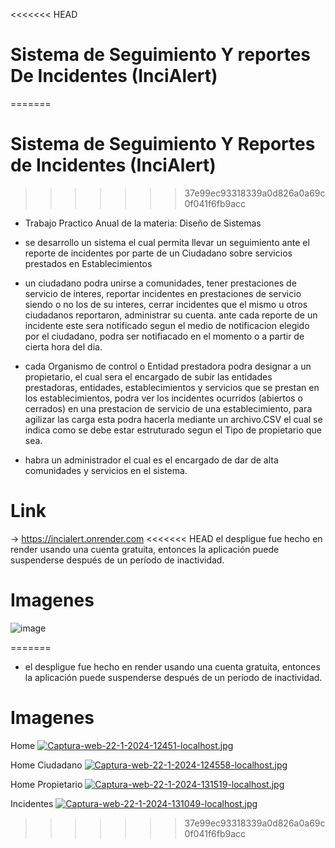 <<<<<<< HEAD
# Sistema de Seguimiento Y reportes De Incidentes (InciAlert)
=======
# Sistema de Seguimiento Y Reportes de Incidentes (InciAlert)
>>>>>>> 37e99ec93318339a0d826a0a69c0f041f6fb9acc

* Trabajo Practico Anual de la materia: Diseño de Sistemas 

* se desarrollo un sistema el cual permita llevar un seguimiento ante el reporte de incidentes por parte de un Ciudadano sobre servicios prestados en Establecimientos

* un ciudadano podra unirse a comunidades, tener prestaciones de servicio de interes, reportar incidentes en prestaciones de servicio
siendo o no los de su interes, cerrar incidentes que el mismo u otros ciudadanos reportaron, administrar su cuenta.
ante cada reporte de un incidente este sera notificado segun el medio de notificacion elegido por el ciudadano, podra ser 
notifiacado en el momento o a partir de cierta hora del dia.

* cada Organismo de control o Entidad prestadora podra designar a un propietario, el cual sera el encargado de subir las entidades prestadoras, entidades, establecimientos y servicios que se prestan en los establecimientos, podra ver los incidentes ocurridos (abiertos o cerrados) en una prestacion de servicio de una establecimiento, para agilizar las carga esta podra hacerla mediante
un archivo.CSV el cual se indica como se debe estar estruturado segun el Tipo de propietario que sea.

* habra un administrador el cual es el encargado de dar de alta comunidades y servicios en el sistema.

# Link
-> https://incialert.onrender.com
<<<<<<< HEAD
el despligue fue hecho en render usando una cuenta gratuita, entonces la aplicación puede suspenderse después de un período de inactividad. 

# Imagenes 
![image](https://user-images.githubusercontent.com/39303639/228127009-8c84ea72-969b-4e05-b311-45e3688a4164.png)


=======
* el despligue fue hecho en render usando una cuenta gratuita, entonces la aplicación puede suspenderse después de un período de inactividad. 

# Imagenes 
Home
[![Captura-web-22-1-2024-12451-localhost.jpg](https://i.postimg.cc/bYCzrN4k/Captura-web-22-1-2024-12451-localhost.jpg)](https://postimg.cc/mh9x6RLg)

Home Ciudadano
[![Captura-web-22-1-2024-124558-localhost.jpg](https://i.postimg.cc/3NB98ctF/Captura-web-22-1-2024-124558-localhost.jpg)](https://postimg.cc/2L1nT2R1)

Home Propietario
[![Captura-web-22-1-2024-131519-localhost.jpg](https://i.postimg.cc/90nRYP0j/Captura-web-22-1-2024-131519-localhost.jpg)](https://postimg.cc/K3t8ZMt9)

Incidentes
[![Captura-web-22-1-2024-131049-localhost.jpg](https://i.postimg.cc/T1DGBnQx/Captura-web-22-1-2024-131049-localhost.jpg)](https://postimg.cc/vxbpVgp2)
>>>>>>> 37e99ec93318339a0d826a0a69c0f041f6fb9acc
